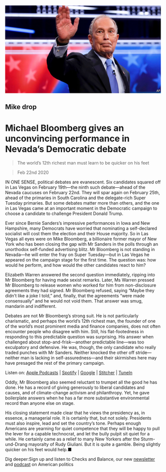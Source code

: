 ![](./images/20200222_USP008_0.jpg)

## Mike drop

# Michael Bloomberg gives an unconvincing performance in Nevada’s Democratic debate

> The world’s 12th richest man must learn to be quicker on his feet

> Feb 22nd 2020

IN ONE SENSE, political debates are evanescent. Six candidates squared off in Las Vegas on February 19th—the ninth such debate—ahead of the Nevada caucuses on February 22nd. They will spar again on February 25th, ahead of the primaries in South Carolina and the delegate-rich Super Tuesday primaries. But some debates matter more than others, and the one in Las Vegas came at an important moment in the Democratic campaign to choose a candidate to challenge President Donald Trump.

Ever since Bernie Sanders’s impressive performances in Iowa and New Hampshire, many Democrats have worried that nominating a self-declared socialist will cost them the election and their House majority. So in Las Vegas all eyes were on Mike Bloomberg, a billionaire former mayor of New York who has been closing the gap with Mr Sanders in the polls through an unorthodox self-funded advertising blitz. Mr Bloomberg is not standing in Nevada—he will enter the fray on Super Tuesday—but in Las Vegas he appeared on the campaign stage for the first time. The question was: how would he perform, and how would the other candidates react to him?

Elizabeth Warren answered the second question immediately, ripping into Mr Bloomberg for having made sexist remarks. Later, Ms Warren pressed Mr Bloomberg to release women who worked for him from non-disclosure agreements they had signed. Mr Bloomberg refused, saying “Maybe they didn’t like a joke I told,” and, finally, that the agreements “were made consensually” and he would not void them. That answer was smug, mandarin and indifferent. 

Debates are not Mr Bloomberg’s strong suit. He is not particularly charismatic, and perhaps the world’s 12th richest man, the founder of one of the world’s most prominent media and finance companies, does not often encounter people who disagree with him. Still, his flat-footedness in responding to this predictable question was surprising. His answer when challenged about stop-and-frisk—another predictable line—was too exculpatory and defensive. He was, though, the only candidate who really traded punches with Mr Sanders. Neither knocked the other off stride—neither man is lacking in self-assuredness—and their skirmishes here may have presaged the rest of the primary campaign.

Listen on: [Apple Podcasts](https://www.economist.com/https://itunes.apple.com/us/podcast/id1494037881?mt=2&ls=1) | [Spotify](https://www.economist.com/https://open.spotify.com/show/4jjKHhNPHfkIZHssgrQavP) | [Google](https://www.economist.com/https://www.google.com/podcasts?feed=aHR0cHM6Ly9yc3MuYWNhc3QuY29tL3RoZWludGVsbGlnZW5jZXBvZGNhc3Q) | [Stitcher](https://www.economist.com/https://www.stitcher.com/podcast/the-economist/checks-and-balance) | [TuneIn](https://www.economist.com/https://tunein.com/podcasts/News--Politics-Podcasts/The-Intelligence-p1186979/)

Oddly, Mr Bloomberg also seemed reluctant to trumpet all the good he has done. He has a record of giving generously to liberal candidates and causes, and of climate-change activism and philanthropy. Yet, he gave boilerplate answers when he has a far more substantive environmental record than anyone else on stage.

His closing statement made clear that he views the presidency as, in essence, a managerial role. It is certainly that, but not solely. Presidents must also inspire, lead and set the country’s tone. Perhaps enough Americans are yearning for quiet competence that they will be happy to pull the lever for a capable technocrat, and let the bully pulpit sit quiet for a while. He certainly came as a relief to many New Yorkers after the Sturm-und-Drang mayoralty of Rudy Giuliani. But it is quite a gamble. Being slightly quicker on his feet would help.■

Dig deeper:Sign up and listen to Checks and Balance, our new [newsletter](https://www.economist.com//checksandbalance/) and [podcast](https://www.economist.com//podcasts/2020/04/24/checks-and-balance-our-weekly-podcast-on-american-politics) on American politics